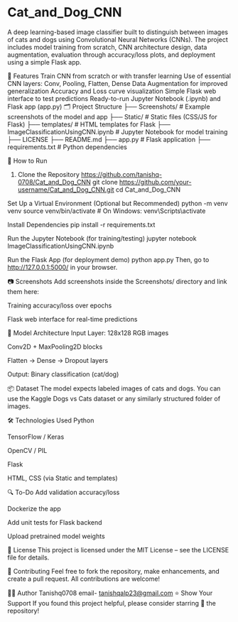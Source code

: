 # Cat_and_Dog_CNN
A deep learning-based image classifier built to distinguish between images of cats and dogs using Convolutional Neural Networks (CNNs). The project includes model training from scratch, CNN architecture design, data augmentation, evaluation through accuracy/loss plots, and deployment using a simple Flask app.

🚀 Features
Train CNN from scratch or with transfer learning
Use of essential CNN layers: Conv, Pooling, Flatten, Dense
Data Augmentation for improved generalization
Accuracy and Loss curve visualization
Simple Flask web interface to test predictions
Ready-to-run Jupyter Notebook (.ipynb) and Flask app (app.py)
🗂 Project Structure
├── Screenshots/ # Example screenshots of the model and app ├── Static/ # Static files (CSS/JS for Flask) ├── templates/ # HTML templates for Flask ├── ImageClassificationUsingCNN.ipynb # Jupyter Notebook for model training ├── LICENSE ├── README.md ├── app.py # Flask application ├── requirements.txt # Python dependencies


🧪 How to Run
1. Clone the Repository https://github.com/tanishq-0708/Cat_and_Dog_CNN
git clone https://github.com/your-username/Cat_and_Dog_CNN.git cd Cat_and_Dog_CNN

Set Up a Virtual Environment (Optional but Recommended) python -m venv venv source venv/bin/activate # On Windows: venv\Scripts\activate

Install Dependencies pip install -r requirements.txt

Run the Jupyter Notebook (for training/testing) jupyter notebook ImageClassificationUsingCNN.ipynb

Run the Flask App (for deployment demo) python app.py Then, go to http://127.0.0.1:5000/ in your browser.

📷 Screenshots Add screenshots inside the Screenshots/ directory and link them here:

Training accuracy/loss over epochs

Flask web interface for real-time predictions

🧠 Model Architecture Input Layer: 128x128 RGB images

Conv2D + MaxPooling2D blocks

Flatten → Dense → Dropout layers

Output: Binary classification (cat/dog)

📦 Dataset The model expects labeled images of cats and dogs. You can use the Kaggle Dogs vs Cats dataset or any similarly structured folder of images.

🛠 Technologies Used Python

TensorFlow / Keras

OpenCV / PIL

Flask

HTML, CSS (via Static and templates)

🔍 To-Do Add validation accuracy/loss

Dockerize the app

Add unit tests for Flask backend

Upload pretrained model weights

📄 License This project is licensed under the MIT License – see the LICENSE file for details.

🤝 Contributing Feel free to fork the repository, make enhancements, and create a pull request. All contributions are welcome!

🙋‍♂ Author Tanishq0708 email- tanishqalp23@gmail.com
⭐ Show Your Support If you found this project helpful, please consider starring 🌟 the repository!
